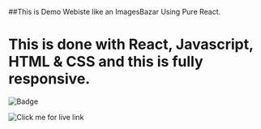 ##This is Demo Webiste like an ImagesBazar Using Pure React. 

# This is done with React, Javascript, HTML & CSS and this is fully responsive.



![Badge](https://img.shields.io/badge/REACT-FULLY%20RESPONSIVE-lightgrey)

![Click me for live link](https://gemius-paragsawai.netlify.app/)
